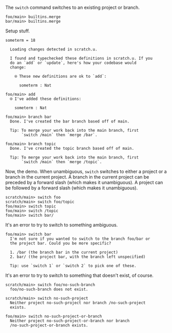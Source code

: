 The `switch` command switches to an existing project or branch.

``` ucm :hide
foo/main> builtins.merge
bar/main> builtins.merge
```

Setup stuff.

``` unison
someterm = 18
```

``` ucm :added-by-ucm
  Loading changes detected in scratch.u.

  I found and typechecked these definitions in scratch.u. If you
  do an `add` or `update`, here's how your codebase would
  change:
  
    ⍟ These new definitions are ok to `add`:
    
      someterm : Nat

```

``` ucm
foo/main> add
  ⍟ I've added these definitions:
  
    someterm : Nat

foo/main> branch bar
  Done. I've created the bar branch based off of main.
  
  Tip: To merge your work back into the main branch, first
       `switch /main` then `merge /bar`.

foo/main> branch topic
  Done. I've created the topic branch based off of main.
  
  Tip: To merge your work back into the main branch, first
       `switch /main` then `merge /topic`.

```

Now, the demo. When unambiguous, `switch` switches to either a project or a branch in the current project. A branch in
the current project can be preceded by a forward slash (which makes it unambiguous). A project can be followed by a
forward slash (which makes it unambiguous).

``` ucm
scratch/main> switch foo
scratch/main> switch foo/topic
foo/main> switch topic
foo/main> switch /topic
foo/main> switch bar/
```

It's an error to try to switch to something ambiguous.

``` ucm :error
foo/main> switch bar
  I'm not sure if you wanted to switch to the branch foo/bar or
  the project bar. Could you be more specific?
  
  1. /bar (the branch bar in the current project)
  2. bar/ (the project bar, with the branch left unspecified)
  
  Tip: use `switch 1` or `switch 2` to pick one of these.

```

It's an error to try to switch to something that doesn't exist, of course.

``` ucm :error
scratch/main> switch foo/no-such-branch
  foo/no-such-branch does not exist.

```

``` ucm :error
scratch/main> switch no-such-project
  Neither project no-such-project nor branch /no-such-project
  exists.

```

``` ucm :error
foo/main> switch no-such-project-or-branch
  Neither project no-such-project-or-branch nor branch
  /no-such-project-or-branch exists.

```
